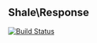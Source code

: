 Shale\Response
-----

[![Build Status](https://travis-ci.org/ShalePHP/Response.png?branch=master)](https://travis-ci.org/ShalePHP/Response)